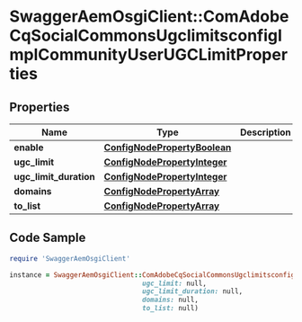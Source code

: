 # SwaggerAemOsgiClient::ComAdobeCqSocialCommonsUgclimitsconfigImplCommunityUserUGCLimitProperties

## Properties

Name | Type | Description | Notes
------------ | ------------- | ------------- | -------------
**enable** | [**ConfigNodePropertyBoolean**](ConfigNodePropertyBoolean.md) |  | [optional] 
**ugc_limit** | [**ConfigNodePropertyInteger**](ConfigNodePropertyInteger.md) |  | [optional] 
**ugc_limit_duration** | [**ConfigNodePropertyInteger**](ConfigNodePropertyInteger.md) |  | [optional] 
**domains** | [**ConfigNodePropertyArray**](ConfigNodePropertyArray.md) |  | [optional] 
**to_list** | [**ConfigNodePropertyArray**](ConfigNodePropertyArray.md) |  | [optional] 

## Code Sample

```ruby
require 'SwaggerAemOsgiClient'

instance = SwaggerAemOsgiClient::ComAdobeCqSocialCommonsUgclimitsconfigImplCommunityUserUGCLimitProperties.new(enable: null,
                                 ugc_limit: null,
                                 ugc_limit_duration: null,
                                 domains: null,
                                 to_list: null)
```


